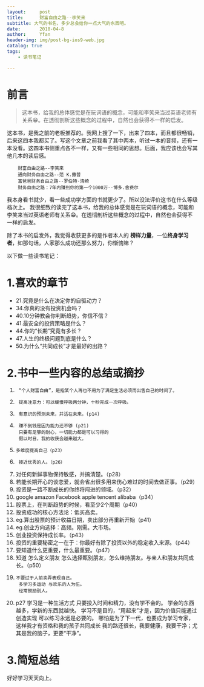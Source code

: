 ```yaml
---
layout:     post
title:      财富自由之路--李笑来
subtitle: 大气的书名，多少总会给你一点大气的东西吧。
date:       2018-04-8
author:     Yfan
header-img: img/post-bg-ios9-web.jpg
catalog: true
tags:
    - 读书笔记
    
---
```


前言
===
>这本书，给我的总体感觉是在玩词语的概念，可能和李笑来当过英语老师有关系😁。在透彻剖析这些概念的过程中，自然也会获得不一样的启发。


这本书，是我之前的老板推荐的。我网上搜了一下，出来了四本，而且都很畅销，后来这四本我都买了。写这个文章之前我看了其中两本，听过一本的音频，还有一本没看。这四本书侧重点各不一样，又有一些相同的思想。后面，我应该也会写其他几本的读后感。

```
	财富自由之路--李笑来
	通向财务自由之路--范 K.撒普
	富爸爸财务自由之路--罗伯特·清崎
	财务自由之路：7年内赚到你的第一个1000万--博多.舍费尔
```

我本身看书就少，看一些成功学方面的书就更少了。所以没法评价这书在什么等级档次上。
我很细致的读完了这本书，给我的总体感觉是在玩词语的概念，可能和李笑来当过英语老师有关系😁。在透彻剖析这些概念的过程中，自然也会获得不一样的启发。

除了本书的启发外，我觉得收获更多的是作者本人的 **榜样力量**，一位**终身学习者**，如那句话，人家那么成功还那么努力，你惭愧嘛？

以下做一些读书笔记：
# 1.喜欢的章节
* 21.究竟是什么在决定你的自驱动力？
* 34.你真的没有投资机会吗？
* 40.10分钟教会你判断趋势，你信不信？
* 41.最安全的投资策略是什么？
* 44.你的“长期”究竟有多长？
* 47.人生的终极问题到底是什么？
* 50.为什么“共同成长”才是最好的出路？


# 2.书中一些内容的总结或摘抄
1.      “个人财富自由”，是指某个人再也不用为了满足生活必须而出售自己的时间了。
2.      提高注意力：可以缓慢呼吸两分钟，十秒完成一次呼吸。
3.      有意识的预测未来，并活在未来。(p14)
4.      赚不到钱是因为能力还不够 (p21)
        只要有足够的耐心，一切能力都是可以习得的
        假以时日，我的收获会越来越大。
5.     多维度提高自己（p23）
6.      接近优秀的人。（p26）
8.  对任何新鲜事物保持敏感，并搞清楚。（p28）
9.  若能长期开心的谈恋爱，就会省出很多用来伤心难过的时间去做正事。（p29）
10. 投资是一路不断成长的你终将闯进的领域。（p32）
11.   google amazon Facebook apple tencent alibaba（p34）
12. 股票上，在判断趋势的时候，看至少2个周期（p40）
13. 投资成功的核心方法论：低买高卖。
14. eg.算出股票的预计收益日期，卖出部分再重新开始（p41）
15. eg.创业方向选择：高频。刚需。大市场。
16.  创业投资保持成长率。（p43）
17. 投资的重要秘密之一在于：你最好有除了投资以外的稳定收入来源。（p44）
18. 要知道什么更重要，什么最重要。（p47）
19.  知道 怎么定义朋友 怎么选择甄别朋友，怎么维持朋友。与亲人和朋友共同成长。（p50）
20.     不要过于人前卖弄表现自己。
         多学习多运动 与欢乐的人为伍。
         经常鼓励别人。
7.  p27
        学习是一种生活方式
        只要投入时间和精力，没有学不会的。
        学会的东西越多，学新的东西就越快。
        学习不是目的，“用起来”才是，因为价值只能通过创造实现
        可以练习永远是必要的。
        哪怕是为了下一代，也要成为学习专家，这样我才有资格和我的孩子共同成长
        我的路还很长，我要健康，我要干净；尤其是我的脑子，更要“干净”。

# 3.简短总结

好好学习天天向上。



